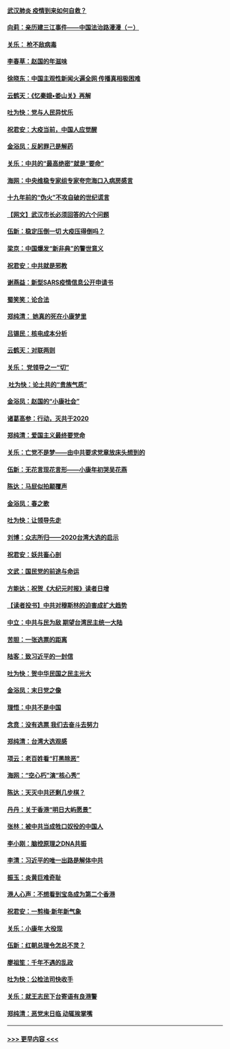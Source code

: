 #### [武汉肺炎 疫情到来如何自救？](../pages/nsc993/n11827632.md?t=01290722) 
#### [向莉：亲历建三江事件——中国法治路漫漫（ㄧ）](../pages/nsc993/n11827190.md?t=01290722) 
#### [关乐： 枪不敌病毒](../pages/nsc993/n11826746.md?t=01290722) 
#### [李春草：赵国的年滋味](../pages/nsc993/n11826321.md?t=01290722) 
#### [徐晓东：中国主观性新闻火遍全网 传播真相极困难](../pages/nsc993/n11826508.md?t=01290722) 
#### [云鹤天：《忆秦娥▪娄山关》再解](../pages/nsc993/n11824682.md?t=01290722) 
#### [吐为快：党与人民异忧乐](../pages/nsc993/n11824660.md?t=01290722) 
#### [祝君安：大疫当前，中国人应觉醒](../pages/nsc993/n11821946.md?t=01290722) 
#### [金浴凤：反躬罪己是解药](../pages/nsc993/n11820280.md?t=01290722) 
#### [关乐：中共的“最高绝密”就是“要命”](../pages/nsc993/n11816946.md?t=01290722) 
#### [海网：中央维稳专家组专家夸完海口入病房感言](../pages/nsc993/n11815138.md?t=01290722) 
#### [十九年前的“伪火”不攻自破的世纪谎言](../pages/nsc993/n11813238.md?t=01290722) 
#### [【网文】武汉市长必须回答的六个问题](../pages/nsc993/n11813848.md?t=01290722) 
#### [伍新：稳定压倒一切 大疫压得倒吗？](../pages/nsc993/n11812634.md?t=01290722) 
#### [梁京：中国爆发“新非典”的警世意义](../pages/nsc993/n11812554.md?t=01290722) 
#### [祝君安：中共就是邪教](../pages/nsc993/n11812431.md?t=01290722) 
#### [谢燕益：新型SARS疫情信息公开申请书](../pages/nsc993/n11808840.md?t=01290722) 
#### [蜀笑笑：论合法](../pages/nsc993/n11808064.md?t=01290722) 
#### [郑纯清： 她真的死在小康梦里](../pages/nsc993/n11806623.md?t=01290722) 
#### [吕锡民：核电成本分析](../pages/nsc993/n11806284.md?t=01290722) 
#### [云鹤天：对联两则](../pages/nsc993/n11805957.md?t=01290722) 
#### [关乐： 党领导之一“切”](../pages/nsc993/n11804505.md?t=01290722) 
#### [ 吐为快：论土共的“贵族气质”](../pages/nsc993/n11804490.md?t=01290722) 
#### [金浴凤：赵国的“小康社会”](../pages/nsc993/n11804452.md?t=01290722) 
#### [诸葛高参：行动，灭共于2020](../pages/nsc993/n11804120.md?t=01290722) 
#### [郑纯清：爱国主义最终要党命](../pages/nsc993/n11802197.md?t=01290722) 
#### [关乐：亡党不是梦——由中共要求党章放床头想到的](../pages/nsc993/n11802156.md?t=01290722) 
#### [伍新：无花言现花言形——小康年初哭吴花燕](../pages/nsc993/n11800044.md?t=01290722) 
#### [陈达：马屁似拍颠覆声](../pages/nsc993/n11800010.md?t=01290722) 
#### [金浴凤：春之歌](../pages/nsc993/n11797687.md?t=01290722) 
#### [吐为快：让领导先走](../pages/nsc993/n11797512.md?t=01290722) 
#### [刘博：众志所归——2020台湾大选的启示](../pages/nsc993/n11796878.md?t=01290722) 
#### [祝君安：妖共畜心剖](../pages/nsc993/n11794273.md?t=01290722) 
#### [文武：国民党的前途与命运](../pages/nsc993/n11794198.md?t=01290722) 
#### [方能达：祝贺《大纪元时报》读者日增](../pages/nsc993/n11793807.md?t=01290722) 
#### [【读者投书】中共对穆斯林的迫害成扩大趋势](../pages/nsc993/n11791371.md?t=01290722) 
#### [中立：中共与民为敌 期望台湾民主统一大陆](../pages/nsc993/n11790392.md?t=01290722) 
#### [苦胆：一张选票的距离](../pages/nsc993/n11788914.md?t=01290722) 
#### [陆客：致习近平的一封信](../pages/nsc993/n11788867.md?t=01290722) 
#### [吐为快：贺中华民国之民主光大](../pages/nsc993/n11788618.md?t=01290722) 
#### [金浴凤：末日党之像](../pages/nsc993/n11787475.md?t=01290722) 
#### [理悟：中共不是中国](../pages/nsc993/n11787463.md?t=01290722) 
#### [念贲：没有选票  我们去奋斗去努力](../pages/nsc993/n11787398.md?t=01290722) 
#### [郑纯清：台湾大选观感](../pages/nsc993/n11786210.md?t=01290722) 
#### [项云：老百姓看“打黑除恶”](../pages/nsc993/n11785398.md?t=01290722) 
#### [海网：“空心朽”演“核心秀”](../pages/nsc993/n11783874.md?t=01290722) 
#### [陈达：天灭中共还剩几步棋？](../pages/nsc993/n11783719.md?t=01290722) 
#### [丹丹：关于香港“明日大屿愿景”](../pages/nsc993/n11783273.md?t=01290722) 
#### [张林：被中共当成牲口奴役的中国人](../pages/nsc993/n11782397.md?t=01290722) 
#### [李小刚：脑控原理之DNA共振](../pages/nsc993/n11780962.md?t=01290722) 
#### [李清：习近平的唯一出路是解体中共](../pages/nsc993/n11780866.md?t=01290722) 
#### [振玉：炎黄巨难奇耻](../pages/nsc993/n11779632.md?t=01290722) 
#### [港人心声：不想看到宝岛成为第二个香港](../pages/nsc993/n11778817.md?t=01290722) 
#### [祝君安：一剪梅‧新年新气象](../pages/nsc993/n11776340.md?t=01290722) 
#### [关乐：小康年 大役现](../pages/nsc993/n11774213.md?t=01290722) 
#### [伍新：红朝总理令怎总不灵？](../pages/nsc993/n11770813.md?t=01290722) 
#### [廖祖笙：千年不遇的乱政](../pages/nsc993/n11770373.md?t=01290722) 
#### [吐为快：公检法司快收手](../pages/nsc993/n11770359.md?t=01290722) 
#### [关乐：就王志民下台寄语有良港警](../pages/nsc993/n11769903.md?t=01290722) 
#### [郑纯清：恶党末日临 动辄挨掌嘴](../pages/nsc993/n11769356.md?t=01290722) 

----
#### [ >>> 更早内容 <<< ](../indexes/nsc993-earlier.md)
